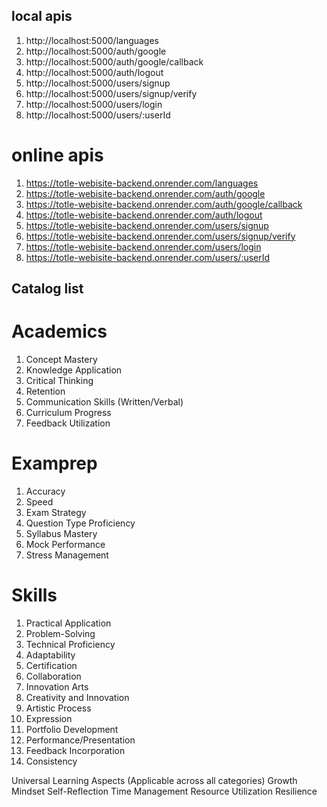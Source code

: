 ## local apis

1. http://localhost:5000/languages
2. http://localhost:5000/auth/google
3. http://localhost:5000/auth/google/callback
4. http://localhost:5000/auth/logout
5. http://localhost:5000/users/signup
6. http://localhost:5000/users/signup/verify
7. http://localhost:5000/users/login
8. http://localhost:5000/users/:userId



# online apis

1. https://totle-webisite-backend.onrender.com/languages
2. https://totle-webisite-backend.onrender.com/auth/google
3. https://totle-webisite-backend.onrender.com/auth/google/callback
4. https://totle-webisite-backend.onrender.com/auth/logout
5. https://totle-webisite-backend.onrender.com/users/signup
6. https://totle-webisite-backend.onrender.com/users/signup/verify
7. https://totle-webisite-backend.onrender.com/users/login
8. https://totle-webisite-backend.onrender.com/users/:userId

## Catalog list

# Academics
1. Concept Mastery  
2. Knowledge Application  
3. Critical Thinking  
4. Retention  
5. Communication Skills (Written/Verbal)  
6. Curriculum Progress  
7. Feedback Utilization  

# Examprep
1. Accuracy  
2. Speed  
3. Exam Strategy  
4. Question Type Proficiency  
5. Syllabus Mastery  
6. Mock Performance  
7. Stress Management 

# Skills
1. Practical Application
2. Problem-Solving
3. Technical Proficiency
4. Adaptability
5. Certification
6. Collaboration
7. Innovation
Arts
1. Creativity and Innovation
2. Artistic Process
3. Expression
4. Portfolio Development
5. Performance/Presentation
6. Feedback Incorporation
7. Consistency

Universal Learning Aspects (Applicable across all categories)
Growth Mindset
Self-Reflection
Time Management
Resource Utilization
Resilience